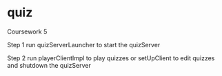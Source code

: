 # quiz
Coursework 5

Step 1 run quizServerLauncher to start the quizServer

Step 2 run playerClientImpl to play quizzes or setUpClient to edit quizzes and shutdown the quizServer
